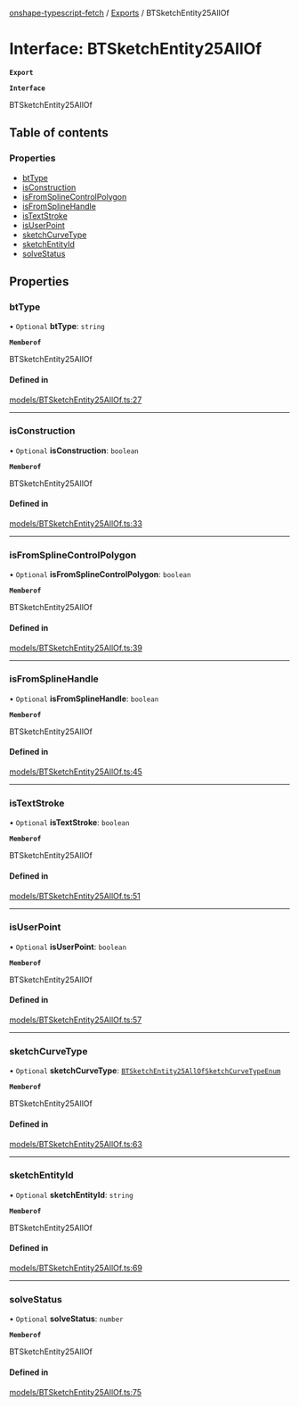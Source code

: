 [onshape-typescript-fetch](../README.md) / [Exports](../modules.md) / BTSketchEntity25AllOf

# Interface: BTSketchEntity25AllOf

**`Export`**

**`Interface`**

BTSketchEntity25AllOf

## Table of contents

### Properties

- [btType](BTSketchEntity25AllOf.md#bttype)
- [isConstruction](BTSketchEntity25AllOf.md#isconstruction)
- [isFromSplineControlPolygon](BTSketchEntity25AllOf.md#isfromsplinecontrolpolygon)
- [isFromSplineHandle](BTSketchEntity25AllOf.md#isfromsplinehandle)
- [isTextStroke](BTSketchEntity25AllOf.md#istextstroke)
- [isUserPoint](BTSketchEntity25AllOf.md#isuserpoint)
- [sketchCurveType](BTSketchEntity25AllOf.md#sketchcurvetype)
- [sketchEntityId](BTSketchEntity25AllOf.md#sketchentityid)
- [solveStatus](BTSketchEntity25AllOf.md#solvestatus)

## Properties

### btType

• `Optional` **btType**: `string`

**`Memberof`**

BTSketchEntity25AllOf

#### Defined in

[models/BTSketchEntity25AllOf.ts:27](https://github.com/toebes/onshape-typescript-fetch/blob/3e11ae1/models/BTSketchEntity25AllOf.ts#L27)

___

### isConstruction

• `Optional` **isConstruction**: `boolean`

**`Memberof`**

BTSketchEntity25AllOf

#### Defined in

[models/BTSketchEntity25AllOf.ts:33](https://github.com/toebes/onshape-typescript-fetch/blob/3e11ae1/models/BTSketchEntity25AllOf.ts#L33)

___

### isFromSplineControlPolygon

• `Optional` **isFromSplineControlPolygon**: `boolean`

**`Memberof`**

BTSketchEntity25AllOf

#### Defined in

[models/BTSketchEntity25AllOf.ts:39](https://github.com/toebes/onshape-typescript-fetch/blob/3e11ae1/models/BTSketchEntity25AllOf.ts#L39)

___

### isFromSplineHandle

• `Optional` **isFromSplineHandle**: `boolean`

**`Memberof`**

BTSketchEntity25AllOf

#### Defined in

[models/BTSketchEntity25AllOf.ts:45](https://github.com/toebes/onshape-typescript-fetch/blob/3e11ae1/models/BTSketchEntity25AllOf.ts#L45)

___

### isTextStroke

• `Optional` **isTextStroke**: `boolean`

**`Memberof`**

BTSketchEntity25AllOf

#### Defined in

[models/BTSketchEntity25AllOf.ts:51](https://github.com/toebes/onshape-typescript-fetch/blob/3e11ae1/models/BTSketchEntity25AllOf.ts#L51)

___

### isUserPoint

• `Optional` **isUserPoint**: `boolean`

**`Memberof`**

BTSketchEntity25AllOf

#### Defined in

[models/BTSketchEntity25AllOf.ts:57](https://github.com/toebes/onshape-typescript-fetch/blob/3e11ae1/models/BTSketchEntity25AllOf.ts#L57)

___

### sketchCurveType

• `Optional` **sketchCurveType**: [`BTSketchEntity25AllOfSketchCurveTypeEnum`](../modules.md#btsketchentity25allofsketchcurvetypeenum-1)

**`Memberof`**

BTSketchEntity25AllOf

#### Defined in

[models/BTSketchEntity25AllOf.ts:63](https://github.com/toebes/onshape-typescript-fetch/blob/3e11ae1/models/BTSketchEntity25AllOf.ts#L63)

___

### sketchEntityId

• `Optional` **sketchEntityId**: `string`

**`Memberof`**

BTSketchEntity25AllOf

#### Defined in

[models/BTSketchEntity25AllOf.ts:69](https://github.com/toebes/onshape-typescript-fetch/blob/3e11ae1/models/BTSketchEntity25AllOf.ts#L69)

___

### solveStatus

• `Optional` **solveStatus**: `number`

**`Memberof`**

BTSketchEntity25AllOf

#### Defined in

[models/BTSketchEntity25AllOf.ts:75](https://github.com/toebes/onshape-typescript-fetch/blob/3e11ae1/models/BTSketchEntity25AllOf.ts#L75)
